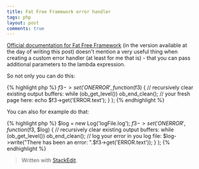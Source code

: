 ```yaml
---
title: Fat Free Framework error handler
tags: php
layout: post
comments: true
---
```

[Official documentation for Fat Free Framework](http://fatfreeframework.com/framework-variables#AbouttheF3ErrorHandler) (in the version available at the day of writing this post) doesn't mention a very useful thing when creating a custom error handler (at least for me that is) - that you can pass additional parameters to the lambda expression. 
<!--more-->
So not only you can do this:

{% highlight php %}
$f3->set('ONERROR',
    function($f3) {
	// recursively clear existing output buffers:
        while (ob_get_level())
            ob_end_clean();
        // your fresh page here:
        echo $f3->get('ERROR.text');
    }
);
{% endhighlight %}

You can also for example do that:

{% highlight php %}
$log = new Log('logFile.log');
$f3->set('ONERROR',
    function($f3, $log) {
        // recursively clear existing output buffers:
        while (ob_get_level())
            ob_end_clean();
        // log your error in you log file:
        $log->write("There has been an error: ".$f3->get('ERROR.text'));
    }
);
{% endhighlight %}


> Written with [StackEdit](https://stackedit.io/).